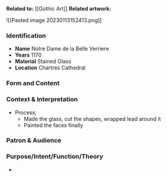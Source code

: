 **Related to:** [[Gothic Art]]
**Related artwork:** 

![[Pasted image 20230113152413.png]]

### Identification
- **Name** Notre Dame de la Belle Verriere
- **Years** 1170
- **Material** Stained Glass
- **Location** Chartres Cathedral

### Form and Content

### Context & Interpretation
- Process;
	- Made the glass, cut the shapes, wrapped lead around it
	- Painted the faces finally

### Patron & Audience


### Purpose/Intent/Function/Theory
- 